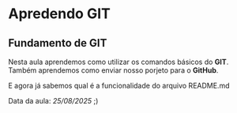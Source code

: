 # Apredendo GIT
## Fundamento de GIT 

Nesta aula aprendemos como utilizar os comandos básicos do **GIT**.
Também aprendemos como enviar nosso porjeto para o **GitHub**.

E agora já sabemos qual é a funcionalidade do arquivo README.md

Data da aula: *25/08/2025* ;)
